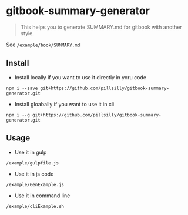 # gitbook-summary-generator

> This helps you to generate SUMMARY.md for gitbook with another style.

See `/example/book/SUMMARY.md`

## Install

- Install locally if you want to use it directly in yoru code

`npm i --save git+https://github.com/pillsilly/gitbook-summary-generator.git`

- Install gloabally if you want to use it in cli

`npm i --g git+https://github.com/pillsilly/gitbook-summary-generator.git`

## Usage

- Use it in gulp

`/example/gulpfile.js`

- Use it in js code

`/example/GenExample.js`

- Use it in command line

`/example/cliExample.sh`
